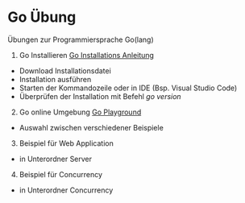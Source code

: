# Go Übung
Übungen zur Programmiersprache Go(lang)

1. Go Installieren
[Go Installations Anleitung](https://golang.org/doc/install)
- Download Installationsdatei
- Installation ausführen
- Starten der Kommandozeile oder in IDE (Bsp. Visual Studio Code)
- Überprüfen der Installation mit Befehl *go version*

2. Go online Umgebung
[Go Playground](https://play.golang.org/)
- Auswahl zwischen verschiedener Beispiele

3. Beispiel für Web Application
- in Unterordner Server

4. Beispiel für Concurrency
- in Unterordner Concurrency

